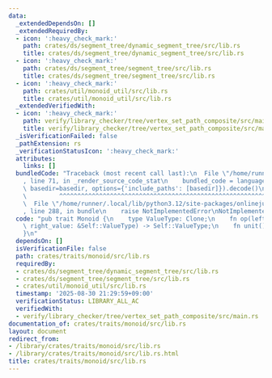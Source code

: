 ```yaml
---
data:
  _extendedDependsOn: []
  _extendedRequiredBy:
  - icon: ':heavy_check_mark:'
    path: crates/ds/segment_tree/dynamic_segment_tree/src/lib.rs
    title: crates/ds/segment_tree/dynamic_segment_tree/src/lib.rs
  - icon: ':heavy_check_mark:'
    path: crates/ds/segment_tree/segment_tree/src/lib.rs
    title: crates/ds/segment_tree/segment_tree/src/lib.rs
  - icon: ':heavy_check_mark:'
    path: crates/util/monoid_util/src/lib.rs
    title: crates/util/monoid_util/src/lib.rs
  _extendedVerifiedWith:
  - icon: ':heavy_check_mark:'
    path: verify/library_checker/tree/vertex_set_path_composite/src/main.rs
    title: verify/library_checker/tree/vertex_set_path_composite/src/main.rs
  _isVerificationFailed: false
  _pathExtension: rs
  _verificationStatusIcon: ':heavy_check_mark:'
  attributes:
    links: []
  bundledCode: "Traceback (most recent call last):\n  File \"/home/runner/.local/lib/python3.12/site-packages/onlinejudge_verify/documentation/build.py\"\
    , line 71, in _render_source_code_stat\n    bundled_code = language.bundle(stat.path,\
    \ basedir=basedir, options={'include_paths': [basedir]}).decode()\n          \
    \         ^^^^^^^^^^^^^^^^^^^^^^^^^^^^^^^^^^^^^^^^^^^^^^^^^^^^^^^^^^^^^^^^^^^^^^^^^^^^^^^^^\n\
    \  File \"/home/runner/.local/lib/python3.12/site-packages/onlinejudge_verify/languages/rust.py\"\
    , line 288, in bundle\n    raise NotImplementedError\nNotImplementedError\n"
  code: "pub trait Monoid {\n    type ValueType: Clone;\n    fn op(left_value: &Self::ValueType,\
    \ right_value: &Self::ValueType) -> Self::ValueType;\n    fn unit() -> Self::ValueType;\n\
    }\n"
  dependsOn: []
  isVerificationFile: false
  path: crates/traits/monoid/src/lib.rs
  requiredBy:
  - crates/ds/segment_tree/dynamic_segment_tree/src/lib.rs
  - crates/ds/segment_tree/segment_tree/src/lib.rs
  - crates/util/monoid_util/src/lib.rs
  timestamp: '2025-08-30 21:29:59+09:00'
  verificationStatus: LIBRARY_ALL_AC
  verifiedWith:
  - verify/library_checker/tree/vertex_set_path_composite/src/main.rs
documentation_of: crates/traits/monoid/src/lib.rs
layout: document
redirect_from:
- /library/crates/traits/monoid/src/lib.rs
- /library/crates/traits/monoid/src/lib.rs.html
title: crates/traits/monoid/src/lib.rs
---
```

